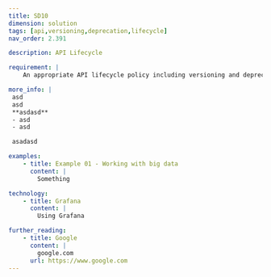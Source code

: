 ```yaml
---
title: SD10
dimension: solution
tags: [api,versioning,deprecation,lifecycle]
nav_order: 2.391

description: API Lifecycle

requirement: |
    An appropriate API lifecycle policy including versioning and deprecation strategy **MUST** be agreed. 

more_info: |
 asd
 asd
 **asdasd**
 - asd 
 - asd

 asadasd

examples: 
    - title: Example 01 - Working with big data
      content: |
        Something

technology:
    - title: Grafana
      content: |
        Using Grafana

further_reading:
    - title: Google
      content: |
        google.com
      url: https://www.google.com
---
```

